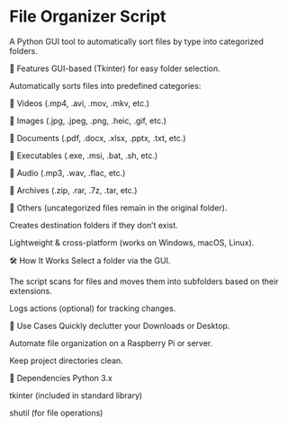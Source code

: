 # File Organizer Script

A Python GUI tool to automatically sort files by type into categorized folders.
 

📌 Features
GUI-based (Tkinter) for easy folder selection.


Automatically sorts files into predefined categories:

📁 Videos (.mp4, .avi, .mov, .mkv, etc.)

📁 Images (.jpg, .jpeg, .png, .heic, .gif, etc.)

📁 Documents (.pdf, .docx, .xlsx, .pptx, .txt, etc.)

📁 Executables (.exe, .msi, .bat, .sh, etc.)

📁 Audio (.mp3, .wav, .flac, etc.)

📁 Archives (.zip, .rar, .7z, .tar, etc.)

📁 Others (uncategorized files remain in the original folder).


Creates destination folders if they don’t exist.


Lightweight & cross-platform (works on Windows, macOS, Linux).


🛠️ How It Works
Select a folder via the GUI.

The script scans for files and moves them into subfolders based on their extensions.

Logs actions (optional) for tracking changes.


🚀 Use Cases
Quickly declutter your Downloads or Desktop.

Automate file organization on a Raspberry Pi or server.

Keep project directories clean.


🔧 Dependencies
Python 3.x

tkinter (included in standard library)

shutil (for file operations)
